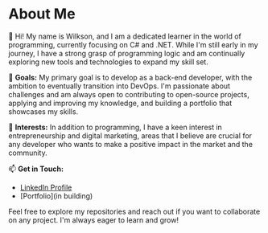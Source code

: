 # About Me

👋 Hi! My name is Wilkson, and I am a dedicated learner in the world of programming, currently focusing on C# and .NET. While I'm still early in my journey, I have a strong grasp of programming logic and am continually exploring new tools and technologies to expand my skill set.

🎯 **Goals:** My primary goal is to develop as a back-end developer, with the ambition to eventually transition into DevOps. I'm passionate about challenges and am always open to contributing to open-source projects, applying and improving my knowledge, and building a portfolio that showcases my skills.

🚀 **Interests:** In addition to programming, I have a keen interest in entrepreneurship and digital marketing, areas that I believe are crucial for any developer who wants to make a positive impact in the market and the community.

📫 **Get in Touch:**  
- [LinkedIn Profile](https://www.linkedin.com/in/wilksonpedrosa/)
- [Portfolio](in building)

Feel free to explore my repositories and reach out if you want to collaborate on any project. I'm always eager to learn and grow!

